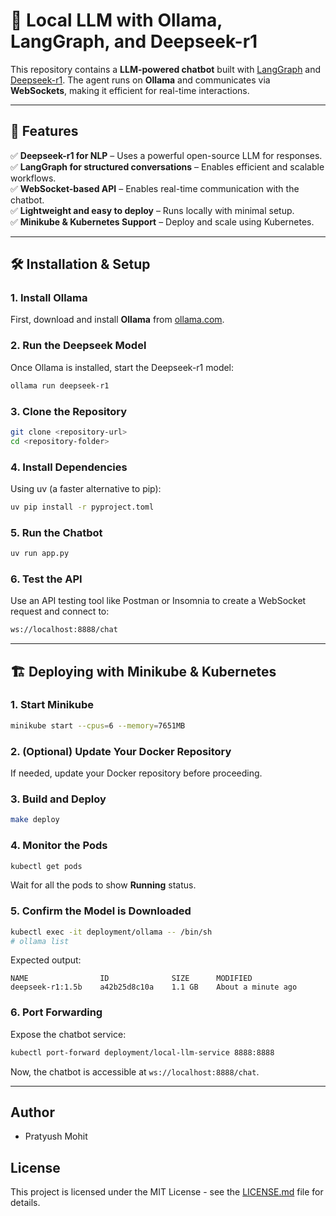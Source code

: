 # 🧠 Local LLM with Ollama, LangGraph, and Deepseek-r1  

This repository contains a **LLM-powered chatbot** built with [LangGraph](https://github.com/langchain-ai/langgraph) and [Deepseek-r1](https://ollama.ai/library/deepseek-r1). The agent runs on **Ollama** and communicates via **WebSockets**, making it efficient for real-time interactions.

---

## 🚀 Features  
✅ **Deepseek-r1 for NLP** – Uses a powerful open-source LLM for responses.  
✅ **LangGraph for structured conversations** – Enables efficient and scalable workflows.  
✅ **WebSocket-based API** – Enables real-time communication with the chatbot.  
✅ **Lightweight and easy to deploy** – Runs locally with minimal setup.  
✅ **Minikube & Kubernetes Support** – Deploy and scale using Kubernetes.  

---

## 🛠 Installation & Setup  

### 1. Install Ollama  
First, download and install **Ollama** from [ollama.com](https://ollama.com).  

### 2. Run the Deepseek Model  
Once Ollama is installed, start the Deepseek-r1 model:  
```sh
ollama run deepseek-r1
```

### 3. Clone the Repository  
```sh
git clone <repository-url>
cd <repository-folder>
```

### 4. Install Dependencies  
Using uv (a faster alternative to pip):  
```sh
uv pip install -r pyproject.toml
```

### 5. Run the Chatbot  
```sh
uv run app.py
```

### 6. Test the API  
Use an API testing tool like Postman or Insomnia to create a WebSocket request and connect to:  
```sh
ws://localhost:8888/chat
```

---

## 🏗️ Deploying with Minikube & Kubernetes  

### 1. Start Minikube  
```sh
minikube start --cpus=6 --memory=7651MB
```

### 2. (Optional) Update Your Docker Repository  
If needed, update your Docker repository before proceeding.

### 3. Build and Deploy  
```sh
make deploy
```

### 4. Monitor the Pods  
```sh
kubectl get pods
```
Wait for all the pods to show **Running** status.


### 5. Confirm the Model is Downloaded  
```sh
kubectl exec -it deployment/ollama -- /bin/sh
# ollama list
```
Expected output:
```
NAME                ID              SIZE      MODIFIED
deepseek-r1:1.5b    a42b25d8c10a    1.1 GB    About a minute ago
```

### 6. Port Forwarding  
Expose the chatbot service:
```sh
kubectl port-forward deployment/local-llm-service 8888:8888
```

Now, the chatbot is accessible at `ws://localhost:8888/chat`.

---

## Author  
- Pratyush Mohit  

## License  
This project is licensed under the MIT License - see the [LICENSE.md](LICENSE.md) file for details.